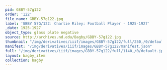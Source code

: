 ```yaml
---
pid: GBBY-57g122
order: '122'
file_name: GBBY-57g122.jpg
label: 'GBBY 57G/122: Charlie Riley: Football Player - 1925-1927'
_date: 1925-1927
object_type: glass plate negative
source: http://archives.nd.edu/Bagby/GBBY-57g122.jpg
thumbnail: "/img/derivatives/iiif/images/GBBY-57g122/full/250,/0/default.jpg"
manifest: "/img/derivatives/iiif/images/GBBY-57g122/manifest.json"
full: "/img/derivatives/iiif/images/GBBY-57g122/full/1140,/0/default.jpg"
layout: bagby_item
collection: bagby
---
```

